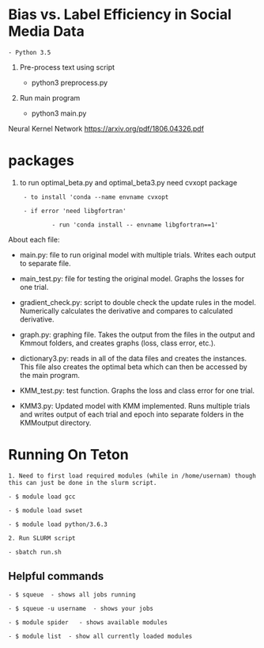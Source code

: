 # Bias vs. Label Efficiency in Social Media Data


	- Python 3.5 


1. Pre-process text using script

	- python3 preprocess.py

2. Run main program

	- python3 main.py




Neural Kernel Network https://arxiv.org/pdf/1806.04326.pdf




# packages


1. to run optimal_beta.py and optimal_beta3.py need cvxopt package

        - to install 'conda --name envname cvxopt

        - if error 'need libgfortran'

                - run 'conda install -- envname libgfortran==1'



About each file:

- main.py: file to run original model with multiple trials. Writes each output to separate file.

- main_test.py: file for testing the original model. Graphs the losses for one trial.

- gradient_check.py: script to double check the update rules in the model. Numerically calculates the derivative and compares to calculated derivative.

- graph.py: graphing file. Takes the output from the files in the output and Kmmout folders, and creates graphs (loss, class error, etc.).

- dictionary3.py: reads in all of the data files and creates the instances. This file also creates the optimal beta which can then be accessed by the main program.

- KMM_test.py: test function. Graphs the loss and class error for one trial.

- KMM3.py: Updated model with KMM implemented. Runs multiple trials and writes output of each trial and epoch into separate folders in the KMMoutput directory.

 

# Running On Teton

	1. Need to first load required modules (while in /home/usernam) though this can just be done in the slurm script.
	
	- $ module load gcc

  	- $ module load swset

  	- $ module load python/3.6.3

	2. Run SLURM script
	
	- sbatch run.sh 

	
## Helpful commands

	- $ squeue  - shows all jobs running
 
	- $ squeue -u username  - shows your jobs

	- $ module spider   - shows available modules

	- $ module list  - show all currently loaded modules

